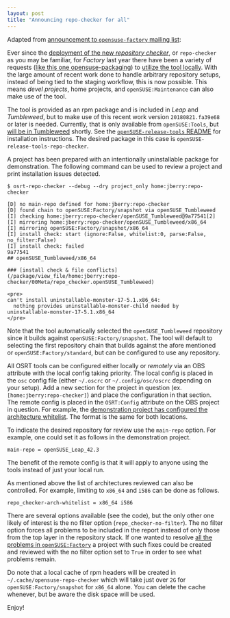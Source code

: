 ```yaml
---
layout: post
title: "Announcing repo-checker for all"
---
```


Adapted from [announcement to `opensuse-factory` mailing list](https://lists.opensuse.org/opensuse-factory/2018-08/msg00248.html):

Ever since the [deployment of the new _repository checker_](https://lists.opensuse.org/opensuse-factory/2017-08/msg00165.html), or `repo-checker` as you may be familiar, for _Factory_ last year there have been a variety of requests ([like this one opensuse-packaging](https://lists.opensuse.org/opensuse-packaging/2018-06/msg00022.html)) to [utilize the tool locally](https://github.com/openSUSE/openSUSE-release-tools/issues/1210). With the large amount of recent work done to handle arbitrary repository setups, instead of being tied to the staging workflow, this is now possible. This means _devel projects_, home projects, and `openSUSE:Maintenance` can also make use of the tool.

The tool is provided as an rpm package and is included in _Leap_ and _Tumbleweed_, but to make use of this recent work version `20180821.fa39e68` or later is needed. Currently, that is only available from `openSUSE:Tools`, but [will be in Tumbleweed](https://build.opensuse.org/request/show/630991) shortly. See the [`openSUSE-release-tools` README](https://github.com/openSUSE/openSUSE-release-tools#installation) for installation instructions. The desired package in this case is `openSUSE-release-tools-repo-checker`.

A project has been prepared with an intentionally uninstallable package for demonstration. The following command can be used to review a project and print installation issues detected.

```
$ osrt-repo-checker --debug --dry project_only home:jberry:repo-checker
```

```
[D] no main-repo defined for home:jberry:repo-checker
[D] found chain to openSUSE:Factory/snapshot via openSUSE_Tumbleweed
[I] checking home:jberry:repo-checker/openSUSE_Tumbleweed@9a77541[2]
[I] mirroring home:jberry:repo-checker/openSUSE_Tumbleweed/x86_64
[I] mirroring openSUSE:Factory/snapshot/x86_64
[I] install check: start (ignore:False, whitelist:0, parse:False, no_filter:False)
[I] install check: failed
9a77541
## openSUSE_Tumbleweed/x86_64

### [install check & file conflicts](/package/view_file/home:jberry:repo-checker/00Meta/repo_checker.openSUSE_Tumbleweed)

<pre>
can't install uninstallable-monster-17-5.1.x86_64:
  nothing provides uninstallable-monster-child needed by uninstallable-monster-17-5.1.x86_64
</pre>
```

Note that the tool automatically selected the `openSUSE_Tumbleweed` repository since it builds against `openSUSE:Factory/snapshot`. The tool will default to selecting the first repository chain that builds against the afore mentioned or `openSUSE:Factory/standard`, but can be configured to use any repository.

All OSRT tools can be configured either locally or _remotely_ via an OBS attribute with the local config taking priority. The local config is placed in the `osc` config file (either `~/.oscrc` or `~/.config/osc/oscrc` depending on your setup). Add a new section for the project in question (ex. `[home:jberry:repo-checker]`) and place the configuration in that section. The remote config is placed in the `OSRT:Config` attribute on the OBS project in question. For example, the [demonstration project has configured the architecture whitelist](https://build.opensuse.org/attribs/home:jberry:repo-checker). The format is the same for both locations.

To indicate the desired repository for review use the `main-repo` option. For example, one could set it as follows in the demonstration project.

```
main-repo = openSUSE_Leap_42.3
```

The benefit of the remote config is that it will apply to anyone using the tools instead of just your local run.

As mentioned above the list of architectures reviewed can also be controlled. For example, limiting to `x86_64` and `i586` can be done as follows.

```
repo_checker-arch-whitelist = x86_64 i586
```

There are several options available (see the code), but the only other one likely of interest is the no filter option (`repo_checker-no-filter`). The no filter option forces all problems to be included in the report instead of only those from the top layer in the repository stack. If one wanted to resolve [all the problems in `openSUSE:Factory`](https://build.opensuse.org/package/view_file/openSUSE:Factory:Staging/dashboard/repo_checker?expand=1) a project with such fixes could be created and reviewed with the no filter option set to `True` in order to see what problems remain.

Do note that a local cache of rpm headers will be created in `~/.cache/opensuse-repo-checker` which will take just over `2G` for `openSUSE:Factory/snapshot` for `x86_64` alone. You can delete the cache whenever, but be aware the disk space will be used.

Enjoy!
